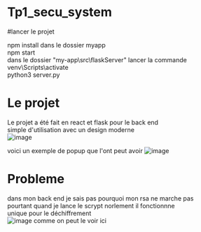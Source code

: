 # Tp1_secu_system

#lancer le projet

npm install dans le dossier myapp   
npm start  
dans le dossier "my-app\src\flaskServer" lancer la commande  
venv\Scripts\activate  
python3 server.py  

# Le projet

Le projet a été fait en react et flask pour le back  end  
simple d'utilisation avec un design moderne  
![image](https://user-images.githubusercontent.com/47368896/217953101-077bdbbb-3166-4310-b89b-5371fbb08278.png)  
  
voici un exemple  de popup que l'ont peut avoir
![image](https://user-images.githubusercontent.com/47368896/217953283-78aac4cb-618a-4b5d-8b20-854db57118dd.png)

# Probleme

dans  mon back end je sais pas pourquoi mon rsa ne marche pas  
pourtant quand je lance le scrypt norlement il fonctionnne   
unique pour le déchiffrement   
![image](https://user-images.githubusercontent.com/47368896/217952987-8224f3fb-bea0-4f72-be0b-626e7a179c89.png)
comme on peut le voir ici
